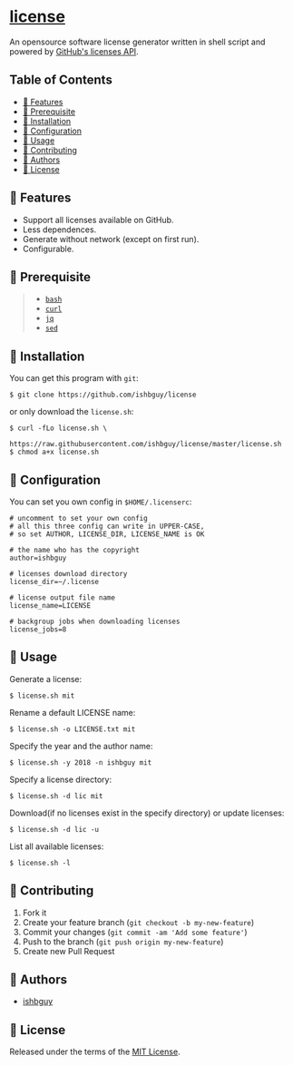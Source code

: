 # [license](https://github.com/ishbguy/license)

An opensource software license generator written in shell script and powered by [GitHub's licenses API](https://developer.github.com/v3/licenses/).

## Table of Contents

+ [:art: Features](#art-features)
+ [:straight_ruler: Prerequisite](#straight_ruler-prerequisite)
+ [:rocket: Installation](#rocket-installation)
+ [:memo: Configuration](#memo-configuration)
+ [:notebook: Usage](#notebook-usage)
+ [:hibiscus: Contributing](#hibiscus-contributing)
+ [:boy: Authors](#boy-authors)
+ [:scroll: License](#scroll-license)

## :art: Features

+ Support all licenses available on GitHub.
+ Less dependences.
+ Generate without network (except on first run).
+ Configurable.

## :straight_ruler: Prerequisite

> + [`bash`](https://www.gnu.org/software/bash/bash.html)
> + [`curl`](https://curl.haxx.se/)
> + [`jq`](https://stedolan.github.io/jq/)
> + [`sed`](https://www.gnu.org/software/sed/)

## :rocket: Installation

You can get this program with `git`:

```
$ git clone https://github.com/ishbguy/license
```

or only download the `license.sh`:

```
$ curl -fLo license.sh \
         https://raw.githubusercontent.com/ishbguy/license/master/license.sh
$ chmod a+x license.sh
```

## :memo: Configuration

You can set you own config in `$HOME/.licenserc`:

```
# uncomment to set your own config
# all this three config can write in UPPER-CASE,
# so set AUTHOR, LICENSE_DIR, LICENSE_NAME is OK

# the name who has the copyright
author=ishbguy

# licenses download directory
license_dir=~/.license

# license output file name
license_name=LICENSE

# backgroup jobs when downloading licenses
license_jobs=8
```

## :notebook: Usage

Generate a license:

```
$ license.sh mit
```

Rename a default LICENSE name:

```
$ license.sh -o LICENSE.txt mit
```

Specify the year and the author name:

```
$ license.sh -y 2018 -n ishbguy mit
```

Specify a license directory:

```
$ license.sh -d lic mit
```

Download(if no licenses exist in the specify directory) or update licenses:

```
$ license.sh -d lic -u
```

List all available licenses:

```
$ license.sh -l
```

## :hibiscus: Contributing

1. Fork it
2. Create your feature branch (`git checkout -b my-new-feature`)
3. Commit your changes (`git commit -am 'Add some feature'`)
4. Push to the branch (`git push origin my-new-feature`)
5. Create new Pull Request

## :boy: Authors

+ [ishbguy](https://github.com/ishbguy)

## :scroll: License

Released under the terms of the [MIT License](https://opensource.org/licenses/MIT).
